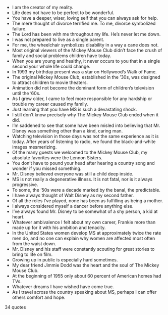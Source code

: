  - I am the creator of my reality.
 - Life does not have to be perfect to be wonderful.
 - You have a deeper, wiser, loving self that you can always ask for help.
 - The mere thought of divorce terrified me. To me, divorce symbolized failure.
 - The Lord has been with me throughout my life. He’s never let me down.
 - I was not prepared to live as a single parent.
 - For me, the wheelchair symbolizes disability in a way a cane does not.
 - Most original viewers of the Mickey Mouse Club didn’t face the crush of family and social problems children have today.
 - When you are young and healthy, it never occurs to you that in a single second your whole life could change.
 - In 1993 my birthday present was a star on Hollywood’s Walk of Fame.
 - The original Mickey Mouse Club, established in the ’30s, was designed to attract children to movie theaters.
 - Animation did not become the dominant form of children’s television until the ’60s.
 - As I grew older, I came to feel more responsible for any hardship or trouble my career caused my family.
 - Just learning that you have MS is such a devastating shock.
 - I still don’t know precisely why The Mickey Mouse Club ended when it did.
 - I’m saddened to see that some have been misled into believing that Mr. Disney was something other than a kind, caring man.
 - Watching television in those days was not the same experience as it is today. After years of listening to radio, we found the black-and-white images mesmerizing.
 - Of the many guests we welcomed to the Mickey Mouse Club, my absolute favorites were the Lennon Sisters.
 - You don’t have to pound your head after hearing a country song and wonder if you missed something.
 - Mr. Disney believed everyone was still a child deep inside.
 - MS is not really a degenerative illness. It is not fatal, nor is it always progressive.
 - To some, the ’50s were a decade marked by the banal, the predictable.
 - I have always thought of Walt Disney as my second father.
 - Of all the roles I’ve played, none has been as fulfilling as being a mother.
 - I always considered myself a dancer before anything else.
 - I’ve always found Mr. Disney to be somewhat of a shy person, a kid at heart.
 - Whatever ambivalence I felt about my own career, Frankie more than made up for it with his ambition and tenacity.
 - In the United States women develop MS at approximately twice the rate men do, and no one can explain why women are affected most often from the waist down.
 - Mr. Disney and his staff were constantly scouting for great stories to bring to life on film.
 - Growing up in public is especially hard sometimes.
 - My dear friend Jimmie Dodd was the heart and the soul of The Mickey Mouse Club.
 - At the beginning of 1955 only about 60 percent of American homes had TVs.
 - Whatever dreams I have wished have come true.
 - As I travel across the country speaking about MS, perhaps I can offer others comfort and hope.

34 quotes